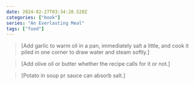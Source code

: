 ```yaml
---
date: 2024-02-27T03:34:28.528Z
categories: ["book"]
series: "An Everlasting Meal"
tags: ["food"]
---
```

> [Add garlic to warm oil in a pan, immediately salt a little, and cook it piled in one corner to draw water and steam softly.]

> [Add olive oil or butter whether the recipe calls for it or not.]

> [Potato in soup pr sauce can absorb salt.]
